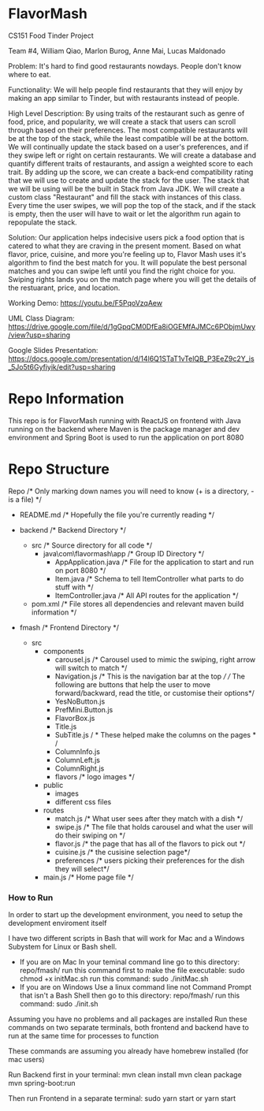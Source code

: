# FlavorMash
CS151 Food Tinder Project

Team #4, William Qiao, Marlon Burog, Anne Mai, Lucas Maldonado

Problem: It's hard to find good restaurants nowdays. People don't know where to eat.

Functionality: We will help people find restaurants that they will enjoy by making an app similar to Tinder, but with restaurants instead of people. 

High Level Description: By using traits of the restaurant such as genre of food, price, and popularity, we will create a stack that users can scroll through based on their preferences. The most compatible restaurants will be at the top of the stack, while the least compatible will be at the bottom. We will continually update the stack based on a user's preferences, and if they swipe left or right on certain restaurants. We will create a database and quantify different traits of restaurants, and assign a weighted score to each trait. By adding up the score, we can create a back-end compatibility rating that we will use to create and update the stack for the user. The stack that we will be using will be the built in Stack from Java JDK. We will create a custom class "Restaurant" and fill the stack with instances of this class. Every time the user swipes, we will pop the top of the stack, and if the stack is empty, then the user will have to wait or let the algorithm run again to repopulate the stack.

Solution: Our application helps indecisive users pick a food option that is catered to what they are craving in the present moment. Based on what flavor, price, cuisine, and more you're feeling up to, Flavor Mash uses it's algorithm to find the best match for you. It will populate the best personal matches and you can swipe left until you find the right choice for you. Swiping rights lands you on the match page where you will get the details of the restuarant, price, and location. 

Working Demo: https://youtu.be/F5PqoVzqAew 

UML Class Diagram: https://drive.google.com/file/d/1gGpqCM0DfEa8iOGEMfAJMCc6PObjmUwy/view?usp=sharing 

Google Slides Presentation: https://docs.google.com/presentation/d/14l6Q1STaT1vTelQB_P3EeZ9c2Y_is_5Jo5t6Gyfiyik/edit?usp=sharing 

# Repo Information

This repo is for FlavorMash running with ReactJS on 
frontend with Java running on the backend where
Maven is the package manager and dev environment
and Spring Boot is used to run the application
on port 8080

# Repo Structure
Repo /* Only marking down names you will need to know (+ is a directory, - is a file) */
 
 - README.md /* Hopefully the file you're currently reading */
 + backend /* Backend Directory */
    + src /* Source directory for all code */
        + java\com\flavormash\app /* Group ID Directory */
            - AppApplication.java /* File for the application to start and run on port 8080 */
            - Item.java /* Schema to tell ItemController what parts to do stuff with */
            - ItemController.java /* All API routes for the application */
    - pom.xml /* File stores all dependencies and relevant maven build information */

 + fmash /* Frontend Directory */
    + src
        + components
            - carousel.js /* Carousel used to mimic the swiping, right arrow will switch to match */
            - Navigation.js /* This is the navigation bar at the top */
            /* The following are buttons that help the user to move forward/backward, read the title, or customise their options*/
            - YesNoButton.js 
            - PrefMini.Button.js
            - FlavorBox.js
            - Title.js
            - SubTitle.js
            / * These helped make the columns on the pages * /
            - ColumnInfo.js
            - ColumnLeft.js
            - ColumnRight.js
            - flavors /* logo images */
        + public
            + images
            - different css files
        + routes
            - match.js /* What user sees after they match with a dish */ 
            - swipe.js /* The file that holds carousel and what the user will do their swiping on */
            - flavor.js /* the page that has all of the flavors to pick out */
            - cuisine.js /* the cusisine selection page*/
            - preferences /* users picking their preferences for the dish they will select*/
        - main.js /* Home page file */

### How to Run 
In order to start up the development environment, you need to setup the development enviroment itself

I have two different scripts in Bash that will work for Mac and a Windows Subystem for Linux or Bash shell.

- If you are on Mac
    In your teminal command line go to this directory: repo/fmash/
    run this command first to make the file executable: sudo chmod +x initMac.sh
    run this command: sudo ./initMac.sh
- If you are on Windows
    Use a linux command line not Command Prompt that isn't a Bash Shell
    then go to this directory: repo/fmash/
    run this command: sudo ./init.sh

Assuming you have no problems and all packages are installed
Run these commands on two separate terminals, both frontend and backend have to run at the same time for processes to function

These commands are assuming you already have homebrew installed (for mac users)

Run Backend first
in your terminal:
mvn clean install
mvn clean package
mvn spring-boot:run

Then run Frontend
in a separate terminal:
sudo yarn start or yarn start
